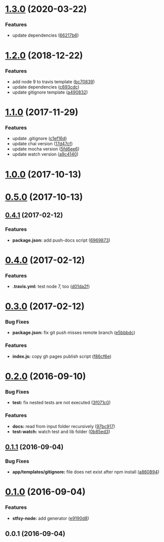 <a name="1.3.0"></a>
# [1.3.0](https://github.com/stfsy/generator-stfsy-node/compare/v1.2.0...v1.3.0) (2020-03-22)


### Features

* update dependencies ([66217b6](https://github.com/stfsy/generator-stfsy-node/commit/66217b6))



<a name="1.2.0"></a>
# [1.2.0](https://github.com/stfsy/generator-stfsy-node/compare/v1.1.0...v1.2.0) (2018-12-22)


### Features

* add node 9 to travis template ([bc70839](https://github.com/stfsy/generator-stfsy-node/commit/bc70839))
* update dependencies ([c693cdc](https://github.com/stfsy/generator-stfsy-node/commit/c693cdc))
* update gitignore template ([a490832](https://github.com/stfsy/generator-stfsy-node/commit/a490832))



<a name="1.1.0"></a>
# [1.1.0](https://github.com/stfsy/generator-stfsy-node/compare/v0.4.1...v1.1.0) (2017-11-29)


### Features

* update .gitignore ([c1ef16d](https://github.com/stfsy/generator-stfsy-node/commit/c1ef16d))
* update chai version ([17d47cf](https://github.com/stfsy/generator-stfsy-node/commit/17d47cf))
* update mocha version ([5fd6ee6](https://github.com/stfsy/generator-stfsy-node/commit/5fd6ee6))
* update watch version ([a9c4140](https://github.com/stfsy/generator-stfsy-node/commit/a9c4140))



<a name="1.0.0"></a>
# [1.0.0](https://github.com/stfsy/generator-stfsy-node/compare/v0.5.0...v1.0.0) (2017-10-13)



<a name="0.5.0"></a>
# [0.5.0](https://github.com/stfsy/generator-stfsy-node/compare/v0.4.1...v0.5.0) (2017-10-13)



<a name="0.4.1"></a>
## [0.4.1](https://github.com/stfsy/generator-stfsy-node/compare/v0.4.0...v0.4.1) (2017-02-12)


### Features

* **package.json:** add push-docs script ([6969873](https://github.com/stfsy/generator-stfsy-node/commit/6969873))



<a name="0.4.0"></a>
# [0.4.0](https://github.com/stfsy/generator-stfsy-node/compare/v0.3.0...v0.4.0) (2017-02-12)


### Features

* **.travis.yml:** test node 7, too ([d01da2f](https://github.com/stfsy/generator-stfsy-node/commit/d01da2f))



<a name="0.3.0"></a>
# [0.3.0](https://github.com/stfsy/generator-stfsy-node/compare/v0.2.0...v0.3.0) (2017-02-12)


### Bug Fixes

* **package.json:** fix git push misses remote branch ([e5bbbdc](https://github.com/stfsy/generator-stfsy-node/commit/e5bbbdc))


### Features

* **index.js:** copy gh pages publish script ([f86cf6e](https://github.com/stfsy/generator-stfsy-node/commit/f86cf6e))



<a name="0.2.0"></a>
# [0.2.0](https://github.com/stfsy/generator-stfsy-node/compare/v0.1.1...v0.2.0) (2016-09-10)


### Bug Fixes

* **test:** fix nested tests are not executed ([3f071c0](https://github.com/stfsy/generator-stfsy-node/commit/3f071c0))


### Features

* **docs:** read from input folder recursively ([97bc917](https://github.com/stfsy/generator-stfsy-node/commit/97bc917))
* **test-watch:** watch test and lib folder ([0b85ed3](https://github.com/stfsy/generator-stfsy-node/commit/0b85ed3))



<a name="0.1.1"></a>
## [0.1.1](https://github.com/stfsy/generator-stfsy-node/compare/v0.1.0...v0.1.1) (2016-09-04)


### Bug Fixes

* **app/templates/gitignore:** file does net exist after npm install ([a860894](https://github.com/stfsy/generator-stfsy-node/commit/a860894))



<a name="0.1.0"></a>
# [0.1.0](https://github.com/stfsy/generator-stfsy-node/compare/v0.0.1...v0.1.0) (2016-09-04)


### Features

* **stfsy-node:** add generator ([e9190d8](https://github.com/stfsy/generator-stfsy-node/commit/e9190d8))



<a name="0.0.1"></a>
## 0.0.1 (2016-09-04)



